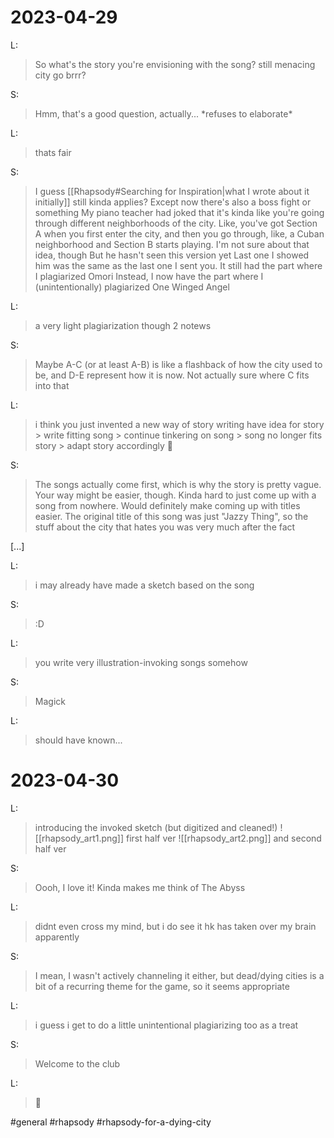 # 2023-04-29

L:
>So what's the story you're envisioning with the song?
>still menacing city go brrr?

S:
>Hmm, that's a good question, actually...
>\*refuses to elaborate\*

L:
>thats fair

S:
>I guess [[Rhapsody#Searching for Inspiration|what I wrote about it initially]] still kinda applies? Except now there's also a boss fight or something
>My piano teacher had joked that it's kinda like you're going through different neighborhoods of the city. Like, you've got Section A when you first enter the city, and then you go through, like, a Cuban neighborhood and Section B starts playing. I'm not sure about that idea, though
>But he hasn't seen this version yet
>Last one I showed him was the same as the last one I sent you. It still had the part where I plagiarized Omori
>Instead, I now have the part where I (unintentionally) plagiarized One Winged Angel

L:
>a very light plagiarization though
>2 notews

S:
>Maybe A-C (or at least A-B) is like a flashback of how the city used to be, and D-E represent how it is now. Not actually sure where C fits into that

L:
>i think you just invented a new way of story writing
>have idea for story \> write fitting song \> continue tinkering on song \> song no longer fits story \> adapt story accordingly
>🧠

S:
>The songs actually come first, which is why the story is pretty vague. Your way might be easier, though. Kinda hard to just come up with a song from nowhere. Would definitely make coming up with titles easier. The original title of this song was just "Jazzy Thing", so the stuff about the city that hates you was very much after the fact

\[...\]

L:
>i may already have made a sketch based on the song

S:
>:D

L:
>you write very illustration-invoking songs somehow

S:
>Magick

L:
>should have known...

# 2023-04-30

L:
>introducing the invoked sketch (but digitized and cleaned!)
>![[rhapsody_art1.png]]
>first half ver
>![[rhapsody_art2.png]]
>and second half ver

S:
>Oooh, I love it! Kinda makes me think of The Abyss

L:
>didnt even cross my mind, but i do see it
>hk has taken over my brain
>apparently

S:
>I mean, I wasn't actively channeling it either, but dead/dying cities is a bit of a recurring theme for the game, so it seems appropriate

L:
>i guess i get to do a little unintentional plagiarizing too
>as a treat

S:
>Welcome to the club

L:
>🥳

#general #rhapsody #rhapsody-for-a-dying-city 